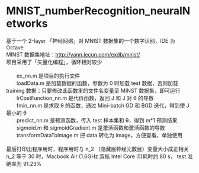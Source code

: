 # MNIST_numberRecognition_neuralNetworks
基于一个 2-layer 「神经网络」对 MNIST 数据集的一个数字识别，IDE 为 Octave<br/>
MINST 数据集地址：http://yann.lecun.com/exdb/mnist/<br/>
项目采用了「矢量化编程」，循环相对较少<br/>
<br/>
　　ex_nn.m 是项目的执行文件<br/>
　　loadData.m 是加载数据的函数，参数为 0 时加载 test 数据，否则加载 training 数据；只要修改此函数里的文件名变量至 MINST 数据集，即可运行<br/>
　　lrCostFunction_nn.m 是代价函数，返回 J 和 J 对 θ 的导数<br/>
　　fmin_nn.m 是求取 θ 的函数，通过 Mini-batch GD 和 BGD 迭代，得到使 J 最小的 θ<br/>
　　predict_nn.m 是预测函数，传入 test 样本集和 θ，得到 m*1 预测结果<br/>
　　sigmoid.m 和 sigmoidGradient.m 是激活函数和激活函数的导数<br/>
　　transformDataToImage.m 把 data 转化为 image，方便查看，单独使用<br/>
<br/>
最后打印出程序用时，程序用时与 n_2 （隐藏层神经元数目）变量大小成正相关<br/>
n_2 等于 30 时，Macbook Air (1.6GHz 双核 Intel Core i5)耗时约 80 s， test 准确率为 91.23%<br/>
